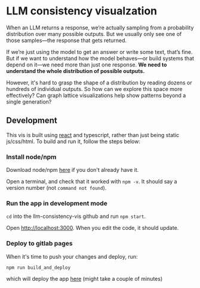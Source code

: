 # LLM consistency visualzation

When an LLM returns a response, we’re actually sampling from a probability distribution over many possible outputs. But we usually only see one of those samples—the response that gets returned.

If we’re just using the model to get an answer or write some text, that’s fine. But if we want to understand how the model behaves—or build systems that depend on it—we need more than just one response. **We need to understand the whole distribution of possible outputs.**

However, it's hard to grasp the shape of a distribution by reading dozens or hundreds of individual outputs. So how can we explore this space more effectively? Can graph lattice visualizations help show patterns beyond a single generation?

## Development

This vis is built using [react](https://react.dev/) and typescript, rather than just being static js/css/html. To build and run it, follow the steps below:

### Install node/npm
Download node/npm [here](https://nodejs.org/en/download/) if you don't already have it.

Open a terminal, and check that it worked with `npm -v`. It should say a version number (not `command not found`).

### Run the app in development mode
`cd` into the llm-consistency-vis github and run `npm start`. 

Open [http://localhost:3000](http://localhost:3000). When you edit the code, it should update.

### Deploy to gitlab pages
When it's time to push your changes and deploy, run:

```
npm run build_and_deploy
```

which will deploy the app [here](https://emilyreif.com/llm-consistency-vis/) (might take a couple of minutes)